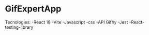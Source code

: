 # GifExpertApp

Tecnologies:
-React 18
-Vite
-Javascript
-css
-API Gifhy
-Jest
-React-testing-library
